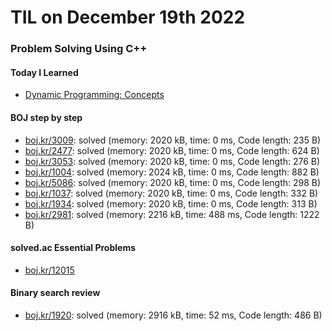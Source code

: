 # **TIL on December 19th 2022**
### Problem Solving Using C++
#### Today I Learned
- [Dynamic Programming: Concepts](../../../Computer%20Science/Algorithm/dp-2-12-14-2022.md)

#### BOJ step by step
- [boj.kr/3009](../../../Problem%20Solving/boj/3009-12-19-2022.cpp): solved (memory: 2020 kB, time: 0 ms, Code length: 235 B)
- [boj.kr/2477](../../../Problem%20Solving/boj/2477-12-19-2022.cpp): solved (memory: 2020 kB, time: 0 ms, Code length: 624 B)
- [boj.kr/3053](../../../Problem%20Solving/boj/3053-12-19-2022.cpp): solved (memory: 2020 kB, time: 0 ms, Code length: 276 B)
- [boj.kr/1004](../../../Problem%20Solving/boj/1004-12-19-2022.cpp): solved (memory: 2024 kB, time: 0 ms, Code length: 882 B)
- [boj.kr/5086](../../../Problem%20Solving/boj/5086-12-19-2022.cpp): solved (memory: 2020 kB, time: 0 ms, Code length: 298 B)
- [boj.kr/1037](../../../Problem%20Solving/boj/1037-12-19-2022.cpp): solved (memory: 2020 kB, time: 0 ms, Code length: 332 B)
- [boj.kr/1934](../../../Problem%20Solving/boj/1934-12-19-2022.cpp): solved (memory: 2020 kB, time: 0 ms, Code length: 313 B)
- [boj.kr/2981](../../../Problem%20Solving/boj/2981-12-19-2022.cpp): solved (memory: 2216 kB, time: 488 ms, Code length: 1222 B)

#### solved.ac Essential Problems
- [boj.kr/12015](../../../Problem%20Solving/boj/solvedac/12015-12-14-2022.cpp)


#### Binary search review
- [boj.kr/1920](../../../Problem%20Solving/boj/Binary%20search/1920-12-19-2022.cpp): solved (memory: 2916 kB, time: 52 ms, Code length: 486 B)